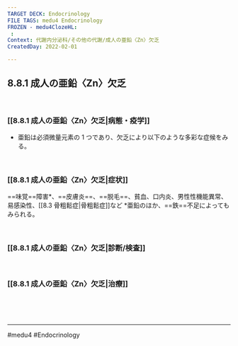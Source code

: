 ```yaml
---
TARGET DECK: Endocrinology
FILE TAGS: medu4 Endocrinology
FROZEN - medu4ClozeHL:
 : 
Context: 代謝内分泌科/その他の代謝/成人の亜鉛〈Zn〉欠乏
CreatedDay: 2022-02-01

---
```


## 8.8.1 成人の亜鉛〈Zn〉欠乏

<br>

### [[8.8.1 成人の亜鉛〈Zn〉欠乏|病態・疫学]]
* 亜鉛は必須微量元素の 1 つであり、欠乏により以下のような多彩な症候をみる。

<br>

### [[8.8.1 成人の亜鉛〈Zn〉欠乏|症状]]
==味覚==障害\*、==皮膚炎==、==脱毛==、貧血、口内炎、男性性機能異常、易感染性、[[8.3 骨粗鬆症|骨粗鬆症]]など
\*亜鉛のほか、==鉄==不足によってもみられる。
<!--ID: 1643709295344-->



<br>

### [[8.8.1 成人の亜鉛〈Zn〉欠乏|診断/検査]]


<br>

### [[8.8.1 成人の亜鉛〈Zn〉欠乏|治療]]


<br><br><br>

---
#medu4 #Endocrinology 